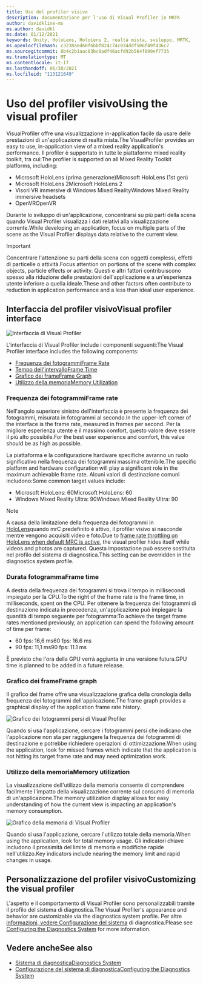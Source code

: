 ```yaml
---
title: Uso del profiler visivo
description: documentazione per l'uso di Visual Profiler in MRTK
author: davidkline-ms
ms.author: davidkl
ms.date: 01/12/2021
keywords: Unity, HoloLens, HoloLens 2, realtà mista, sviluppo, MRTK,
ms.openlocfilehash: c3238aed60f6bbf824c74c034ddf506f49f436c7
ms.sourcegitcommit: 8b4c2b1aac83bc8adf46acfd92b564f899ef7735
ms.translationtype: MT
ms.contentlocale: it-IT
ms.lasthandoff: 06/30/2021
ms.locfileid: "113121649"
---
```

# <a name="using-the-visual-profiler"></a><span data-ttu-id="74dee-104">Uso del profiler visivo</span><span class="sxs-lookup"><span data-stu-id="74dee-104">Using the visual profiler</span></span>

<span data-ttu-id="74dee-105">VisualProfiler offre una visualizzazione in-application facile da usare delle prestazioni di un'applicazione di realtà mista.</span><span class="sxs-lookup"><span data-stu-id="74dee-105">The VisualProfiler provides an easy to use, in-application view of a mixed reality application's performance.</span></span> <span data-ttu-id="74dee-106">Il profiler è supportato in tutte le piattaforme mixed reality toolkit, tra cui:</span><span class="sxs-lookup"><span data-stu-id="74dee-106">The profiler is supported on all Mixed Reality Toolkit platforms, including:</span></span>

- <span data-ttu-id="74dee-107">Microsoft HoloLens (prima generazione)</span><span class="sxs-lookup"><span data-stu-id="74dee-107">Microsoft HoloLens (1st gen)</span></span>
- <span data-ttu-id="74dee-108">Microsoft HoloLens 2</span><span class="sxs-lookup"><span data-stu-id="74dee-108">Microsoft HoloLens 2</span></span>
- <span data-ttu-id="74dee-109">Visori VR immersive di Windows Mixed Reality</span><span class="sxs-lookup"><span data-stu-id="74dee-109">Windows Mixed Reality immersive headsets</span></span>
- <span data-ttu-id="74dee-110">OpenVR</span><span class="sxs-lookup"><span data-stu-id="74dee-110">OpenVR</span></span>

<span data-ttu-id="74dee-111">Durante lo sviluppo di un'applicazione, concentrarsi su più parti della scena quando Visual Profiler visualizza i dati relativi alla visualizzazione corrente.</span><span class="sxs-lookup"><span data-stu-id="74dee-111">While developing an application, focus on multiple parts of the scene as the Visual Profiler displays data relative to the current view.</span></span>

> [!IMPORTANT]
> <span data-ttu-id="74dee-112">Concentrare l'attenzione su parti della scena con oggetti complessi, effetti di particelle o attività.</span><span class="sxs-lookup"><span data-stu-id="74dee-112">Focus attention on portions of the scene with complex objects, particle effects or activity.</span></span> <span data-ttu-id="74dee-113">Questi e altri fattori contribuiscono spesso alla riduzione delle prestazioni dell'applicazione e a un'esperienza utente inferiore a quella ideale.</span><span class="sxs-lookup"><span data-stu-id="74dee-113">These and other factors often contribute to reduction in application performance and a less than ideal user experience.</span></span>

## <a name="visual-profiler-interface"></a><span data-ttu-id="74dee-114">Interfaccia del profiler visivo</span><span class="sxs-lookup"><span data-stu-id="74dee-114">Visual profiler interface</span></span>

![Interfaccia di Visual Profiler](../images/diagnostics/VisualProfiler.png)

<span data-ttu-id="74dee-116">L'interfaccia di Visual Profiler include i componenti seguenti:</span><span class="sxs-lookup"><span data-stu-id="74dee-116">The Visual Profiler interface includes the following components:</span></span>

- [<span data-ttu-id="74dee-117">Frequenza dei fotogrammi</span><span class="sxs-lookup"><span data-stu-id="74dee-117">Frame Rate</span></span>](#frame-rate)
- [<span data-ttu-id="74dee-118">Tempo dell'intervallo</span><span class="sxs-lookup"><span data-stu-id="74dee-118">Frame Time</span></span>](#frame-time)
- [<span data-ttu-id="74dee-119">Grafico dei frame</span><span class="sxs-lookup"><span data-stu-id="74dee-119">Frame Graph</span></span>](#frame-graph)
- [<span data-ttu-id="74dee-120">Utilizzo della memoria</span><span class="sxs-lookup"><span data-stu-id="74dee-120">Memory Utilization</span></span>](#memory-utilization)

### <a name="frame-rate"></a><span data-ttu-id="74dee-121">Frequenza dei fotogrammi</span><span class="sxs-lookup"><span data-stu-id="74dee-121">Frame rate</span></span>

<span data-ttu-id="74dee-122">Nell'angolo superiore sinistro dell'interfaccia è presente la frequenza dei fotogrammi, misurata in fotogrammi al secondo.</span><span class="sxs-lookup"><span data-stu-id="74dee-122">In the upper-left corner of the interface is the frame rate, measured in frames per second.</span></span> <span data-ttu-id="74dee-123">Per la migliore esperienza utente e il massimo comfort, questo valore deve essere il più alto possibile.</span><span class="sxs-lookup"><span data-stu-id="74dee-123">For the best user experience and comfort, this value should be as high as possible.</span></span>

<span data-ttu-id="74dee-124">La piattaforma e la configurazione hardware specifiche avranno un ruolo significativo nella frequenza dei fotogrammi massima ottenibile.</span><span class="sxs-lookup"><span data-stu-id="74dee-124">The specific platform and hardware configuration will play a significant role in the maximum achievable frame rate.</span></span> <span data-ttu-id="74dee-125">Alcuni valori di destinazione comuni includono:</span><span class="sxs-lookup"><span data-stu-id="74dee-125">Some common target values include:</span></span>

- <span data-ttu-id="74dee-126">Microsoft HoloLens: 60</span><span class="sxs-lookup"><span data-stu-id="74dee-126">Microsoft HoloLens: 60</span></span>
- <span data-ttu-id="74dee-127">Windows Mixed Reality Ultra: 90</span><span class="sxs-lookup"><span data-stu-id="74dee-127">Windows Mixed Reality Ultra: 90</span></span>

> [!NOTE]
> <span data-ttu-id="74dee-128">A causa della limitazione della frequenza dei fotogrammi in [HoloLens](/windows/mixed-reality/mixed-reality-capture-for-developers#what-to-expect-when-mrc-is-enabled-on-hololens)quando mrC predefinito è attivo, il profiler visivo si nasconde mentre vengono acquisiti video e foto.</span><span class="sxs-lookup"><span data-stu-id="74dee-128">Due to [frame rate throttling on HoloLens when default MRC is active](/windows/mixed-reality/mixed-reality-capture-for-developers#what-to-expect-when-mrc-is-enabled-on-hololens), the visual profiler hides itself while videos and photos are captured.</span></span> <span data-ttu-id="74dee-129">Questa impostazione può essere sostituita nel profilo del sistema di diagnostica.</span><span class="sxs-lookup"><span data-stu-id="74dee-129">This setting can be overridden in the diagnostics system profile.</span></span>

### <a name="frame-time"></a><span data-ttu-id="74dee-130">Durata fotogramma</span><span class="sxs-lookup"><span data-stu-id="74dee-130">Frame time</span></span>

<span data-ttu-id="74dee-131">A destra della frequenza dei fotogrammi si trova il tempo in millisecondi impiegato per la CPU.</span><span class="sxs-lookup"><span data-stu-id="74dee-131">To the right of the frame rate is the frame time, in milliseconds, spent on the CPU.</span></span> <span data-ttu-id="74dee-132">Per ottenere la frequenza dei fotogrammi di destinazione indicata in precedenza, un'applicazione può impiegare la quantità di tempo seguente per fotogramma:</span><span class="sxs-lookup"><span data-stu-id="74dee-132">To achieve the target frame rates mentioned previously, an application can spend the following amount of time per frame:</span></span>

- <span data-ttu-id="74dee-133">60 fps: 16,6 ms</span><span class="sxs-lookup"><span data-stu-id="74dee-133">60 fps: 16.6 ms</span></span>
- <span data-ttu-id="74dee-134">90 fps: 11,1 ms</span><span class="sxs-lookup"><span data-stu-id="74dee-134">90 fps: 11.1 ms</span></span>

<span data-ttu-id="74dee-135">È previsto che l'ora della GPU verrà aggiunta in una versione futura.</span><span class="sxs-lookup"><span data-stu-id="74dee-135">GPU time is planned to be added in a future release.</span></span>

### <a name="frame-graph"></a><span data-ttu-id="74dee-136">Grafico dei frame</span><span class="sxs-lookup"><span data-stu-id="74dee-136">Frame graph</span></span>

<span data-ttu-id="74dee-137">Il grafico dei frame offre una visualizzazione grafica della cronologia della frequenza dei fotogrammi dell'applicazione.</span><span class="sxs-lookup"><span data-stu-id="74dee-137">The frame graph provides a graphical display of the application frame rate history.</span></span>

![Grafico dei fotogrammi persi di Visual Profiler](../images/diagnostics/VisualProfilerMissedFrames.png)

<span data-ttu-id="74dee-139">Quando si usa l'applicazione, cercare i fotogrammi persi che indicano che l'applicazione non sta per raggiungere la frequenza dei fotogrammi di destinazione e potrebbe richiedere operazioni di ottimizzazione.</span><span class="sxs-lookup"><span data-stu-id="74dee-139">When using the application, look for missed frames which indicate that the application is not hitting its target frame rate and may need optimization work.</span></span>

### <a name="memory-utilization"></a><span data-ttu-id="74dee-140">Utilizzo della memoria</span><span class="sxs-lookup"><span data-stu-id="74dee-140">Memory utilization</span></span>

<span data-ttu-id="74dee-141">La visualizzazione dell'utilizzo della memoria consente di comprendere facilmente l'impatto della visualizzazione corrente sul consumo di memoria di un'applicazione.</span><span class="sxs-lookup"><span data-stu-id="74dee-141">The memory utilization display allows for easy understanding of how the current view is impacting an application's memory consumption.</span></span>

![Grafico della memoria di Visual Profiler](../images/diagnostics/VisualProfilerMemory.png)

<span data-ttu-id="74dee-143">Quando si usa l'applicazione, cercare l'utilizzo totale della memoria.</span><span class="sxs-lookup"><span data-stu-id="74dee-143">When using the application, look for total memory usage.</span></span> <span data-ttu-id="74dee-144">Gli indicatori chiave includono il prossimità del limite di memoria e modifiche rapide nell'utilizzo.</span><span class="sxs-lookup"><span data-stu-id="74dee-144">Key indicators include nearing the memory limit and rapid changes in usage.</span></span>

## <a name="customizing-the-visual-profiler"></a><span data-ttu-id="74dee-145">Personalizzazione del profiler visivo</span><span class="sxs-lookup"><span data-stu-id="74dee-145">Customizing the visual profiler</span></span>

<span data-ttu-id="74dee-146">L'aspetto e il comportamento di Visual Profiler sono personalizzabili tramite il profilo del sistema di diagnostica.</span><span class="sxs-lookup"><span data-stu-id="74dee-146">The Visual Profiler's appearance and behavior are customizable via the diagnostics system profile.</span></span> <span data-ttu-id="74dee-147">Per altre [informazioni, vedere Configurazione del sistema](configuring-diagnostics.md) di diagnostica.</span><span class="sxs-lookup"><span data-stu-id="74dee-147">Please see [Configuring the Diagnostics System](configuring-diagnostics.md) for more information.</span></span>

## <a name="see-also"></a><span data-ttu-id="74dee-148">Vedere anche</span><span class="sxs-lookup"><span data-stu-id="74dee-148">See also</span></span>

- [<span data-ttu-id="74dee-149">Sistema di diagnostica</span><span class="sxs-lookup"><span data-stu-id="74dee-149">Diagnostics System</span></span>](diagnostics-system-getting-started.md)
- [<span data-ttu-id="74dee-150">Configurazione del sistema di diagnostica</span><span class="sxs-lookup"><span data-stu-id="74dee-150">Configuring the Diagnostics System</span></span>](configuring-diagnostics.md)